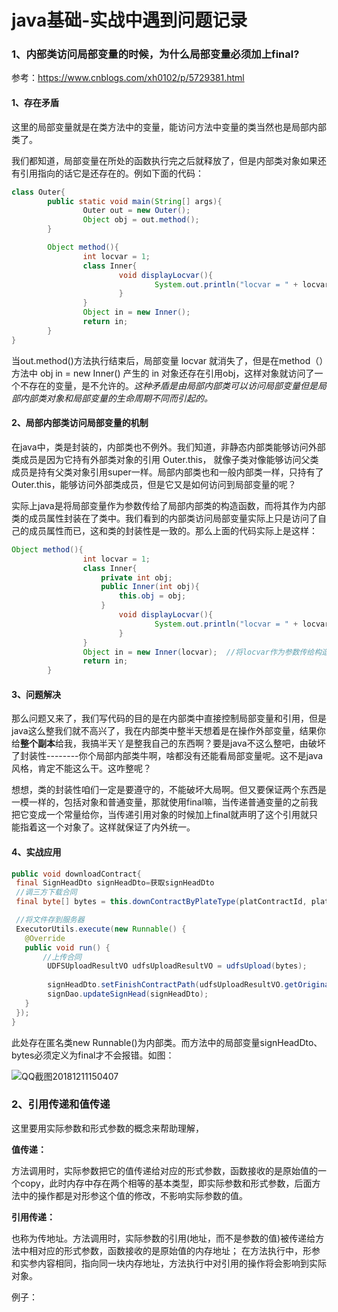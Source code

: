 # java基础-实战中遇到问题记录

### 1、内部类访问局部变量的时候，为什么局部变量必须加上final?

参考：https://www.cnblogs.com/xh0102/p/5729381.html

#### 1、存在矛盾

这里的局部变量就是在类方法中的变量，能访问方法中变量的类当然也是局部内部类了。

我们都知道，局部变量在所处的函数执行完之后就释放了，但是内部类对象如果还有引用指向的话它是还存在的。例如下面的代码：

~~~java
class Outer{                                                                       
        public static void main(String[] args){
                Outer out = new Outer();
                Object obj = out.method();
        }   

        Object method(){
                int locvar = 1;
                class Inner{
                        void displayLocvar(){
                                System.out.println("locvar = " + locvar);
                        }
                }
                Object in = new Inner();
                return in; 
        }
}
~~~

当out.method()方法执行结束后，局部变量 locvar 就消失了，但是在method（）方法中 obj in = new Inner() 产生的 in 对象还存在引用obj，这样对象就访问了一个不存在的变量，是不允许的。*这种矛盾是由局部内部类可以访问局部变量但是局部内部类对象和局部变量的生命周期不同而引起的。*

#### 2、局部内部类访问局部变量的机制

在java中，类是封装的，内部类也不例外。我们知道，非静态内部类能够访问外部类成员是因为它持有外部类对象的引用 Outer.this， 就像子类对像能够访问父类成员是持有父类对象引用super一样。局部内部类也和一般内部类一样，只持有了Outer.this，能够访问外部类成员，但是它又是如何访问到局部变量的呢？

实际上java是将局部变量作为参数传给了局部内部类的构造函数，而将其作为内部类的成员属性封装在了类中。我们看到的内部类访问局部变量实际上只是访问了自己的成员属性而已，这和类的封装性是一致的。那么上面的代码实际上是这样：

~~~java
Object method(){
                int locvar = 1;
                class Inner{
                    private int obj;
                    public Inner(int obj){
                        this.obj = obj;
                    }
                        void displayLocvar(){
                                System.out.println("locvar = " + locvar);
                        }
                }
                Object in = new Inner(locvar);  //将locvar作为参数传给构造，以初始话成员
                return in; 
        }
~~~

#### 3、问题解决

那么问题又来了，我们写代码的目的是在内部类中直接控制局部变量和引用，但是java这么整我们就不高兴了，我在内部类中整半天想着是在操作外部变量，结果你给**整个副本**给我，我搞半天丫是整我自己的东西啊？要是java不这么整吧，由破坏了封装性--------你个局部内部类牛啊，啥都没有还能看局部变量呢。这不是java风格，肯定不能这么干。这咋整呢？

想想，类的封装性咱们一定是要遵守的，不能破坏大局啊。但又要保证两个东西是一模一样的，包括对象和普通变量，那就使用final嘛，当传递普通变量的之前我把它变成一个常量给你，当传递引用对象的时候加上final就声明了这个引用就只能指着这一个对象了。这样就保证了内外统一。

#### 4、实战应用

~~~java
public void downloadContract{
 final SignHeadDto signHeadDto=获取signHeadDto
 //调三方下载合同
 final byte[] bytes = this.downContractByPlateType(platContractId, platformType);

 //将文件存到服务器
 ExecutorUtils.execute(new Runnable() {
   @Override
   public void run() {
       //上传合同
        UDFSUploadResultVO udfsUploadResultVO = udfsUpload(bytes);
                    
        signHeadDto.setFinishContractPath(udfsUploadResultVO.getOriginalName());
        signDao.updateSignHead(signHeadDto);
   }
 });
}
~~~

此处存在匿名类new Runnable()为内部类。而方法中的局部变量signHeadDto、bytes必须定义为final才不会报错。如图：

![QQ截图20181211150407](D:\ztl\笔记\java基础\java基础-实战中遇到问题记录md\pictures\QQ截图20181211150407.png)



### 2、引用传递和值传递

这里要用实际参数和形式参数的概念来帮助理解，

**值传递：**

方法调用时，实际参数把它的值传递给对应的形式参数，函数接收的是原始值的一个copy，此时内存中存在两个相等的基本类型，即实际参数和形式参数，后面方法中的操作都是对形参这个值的修改，不影响实际参数的值。

**引用传递：**

也称为传地址。方法调用时，实际参数的引用(地址，而不是参数的值)被传递给方法中相对应的形式参数，函数接收的是原始值的内存地址；
在方法执行中，形参和实参内容相同，指向同一块内存地址，方法执行中对引用的操作将会影响到实际对象。

例子：



 